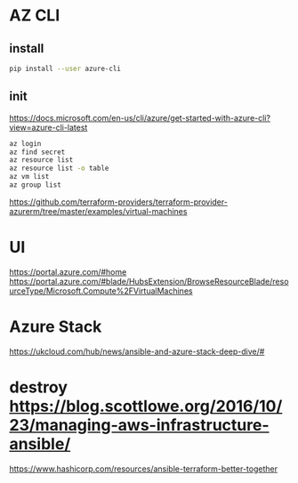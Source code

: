 # AZ CLI
## install
```sh
pip install --user azure-cli
```

## init
https://docs.microsoft.com/en-us/cli/azure/get-started-with-azure-cli?view=azure-cli-latest
```sh
az login
az find secret
az resource list
az resource list -o table
az vm list
az group list
```


https://github.com/terraform-providers/terraform-provider-azurerm/tree/master/examples/virtual-machines


# UI
https://portal.azure.com/#home
https://portal.azure.com/#blade/HubsExtension/BrowseResourceBlade/resourceType/Microsoft.Compute%2FVirtualMachines


# Azure Stack
https://ukcloud.com/hub/news/ansible-and-azure-stack-deep-dive/#


# destroy https://blog.scottlowe.org/2016/10/23/managing-aws-infrastructure-ansible/
https://www.hashicorp.com/resources/ansible-terraform-better-together
